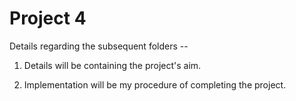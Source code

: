 # Project 4

Details regarding the subsequent folders --

1. Details will be containing the project's aim.

2. Implementation will be my procedure of completing the project.

